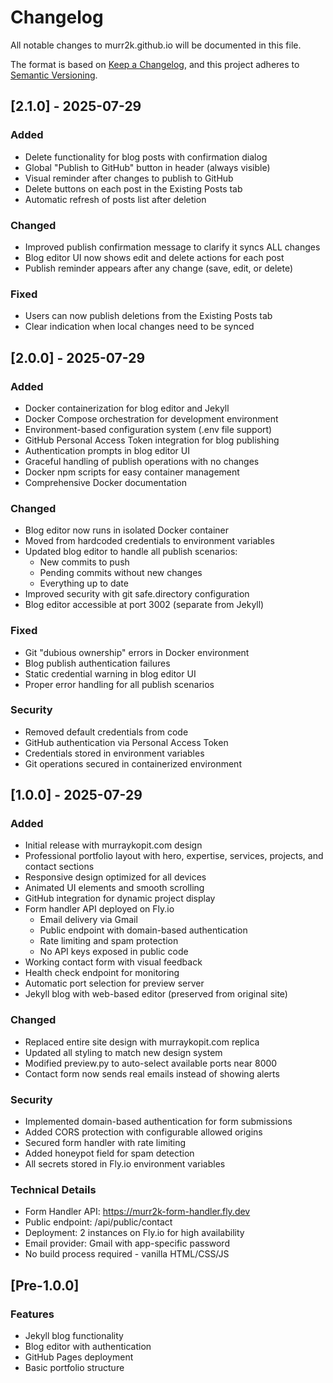 # Changelog

All notable changes to murr2k.github.io will be documented in this file.

The format is based on [Keep a Changelog](https://keepachangelog.com/en/1.0.0/),
and this project adheres to [Semantic Versioning](https://semver.org/spec/v2.0.0.html).

## [2.1.0] - 2025-07-29

### Added
- Delete functionality for blog posts with confirmation dialog
- Global "Publish to GitHub" button in header (always visible)
- Visual reminder after changes to publish to GitHub
- Delete buttons on each post in the Existing Posts tab
- Automatic refresh of posts list after deletion

### Changed
- Improved publish confirmation message to clarify it syncs ALL changes
- Blog editor UI now shows edit and delete actions for each post
- Publish reminder appears after any change (save, edit, or delete)

### Fixed
- Users can now publish deletions from the Existing Posts tab
- Clear indication when local changes need to be synced

## [2.0.0] - 2025-07-29

### Added
- Docker containerization for blog editor and Jekyll
- Docker Compose orchestration for development environment
- Environment-based configuration system (.env file support)
- GitHub Personal Access Token integration for blog publishing
- Authentication prompts in blog editor UI
- Graceful handling of publish operations with no changes
- Docker npm scripts for easy container management
- Comprehensive Docker documentation

### Changed
- Blog editor now runs in isolated Docker container
- Moved from hardcoded credentials to environment variables
- Updated blog editor to handle all publish scenarios:
  - New commits to push
  - Pending commits without new changes
  - Everything up to date
- Improved security with git safe.directory configuration
- Blog editor accessible at port 3002 (separate from Jekyll)

### Fixed
- Git "dubious ownership" errors in Docker environment
- Blog publish authentication failures
- Static credential warning in blog editor UI
- Proper error handling for all publish scenarios

### Security
- Removed default credentials from code
- GitHub authentication via Personal Access Token
- Credentials stored in environment variables
- Git operations secured in containerized environment

## [1.0.0] - 2025-07-29

### Added
- Initial release with murraykopit.com design
- Professional portfolio layout with hero, expertise, services, projects, and contact sections
- Responsive design optimized for all devices
- Animated UI elements and smooth scrolling
- GitHub integration for dynamic project display
- Form handler API deployed on Fly.io
  - Email delivery via Gmail
  - Public endpoint with domain-based authentication
  - Rate limiting and spam protection
  - No API keys exposed in public code
- Working contact form with visual feedback
- Health check endpoint for monitoring
- Automatic port selection for preview server
- Jekyll blog with web-based editor (preserved from original site)

### Changed
- Replaced entire site design with murraykopit.com replica
- Updated all styling to match new design system
- Modified preview.py to auto-select available ports near 8000
- Contact form now sends real emails instead of showing alerts

### Security
- Implemented domain-based authentication for form submissions
- Added CORS protection with configurable allowed origins
- Secured form handler with rate limiting
- Added honeypot field for spam detection
- All secrets stored in Fly.io environment variables

### Technical Details
- Form Handler API: https://murr2k-form-handler.fly.dev
- Public endpoint: /api/public/contact
- Deployment: 2 instances on Fly.io for high availability
- Email provider: Gmail with app-specific password
- No build process required - vanilla HTML/CSS/JS

## [Pre-1.0.0]

### Features
- Jekyll blog functionality
- Blog editor with authentication
- GitHub Pages deployment
- Basic portfolio structure